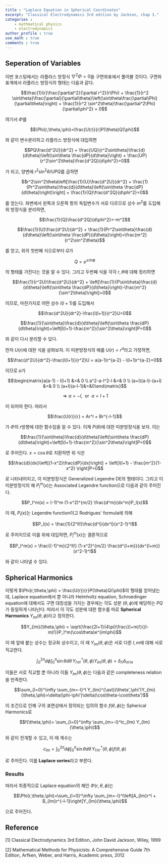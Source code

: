 ```yaml
---
title : "Laplace Equation in Spherical Coordinates"
excerpt: "Classical Electrodynamics 3rd edition by Jackson, chap 3."
categories :
    - mathmatical physics
    - electrodynamics
author_profile : true
use_math : true
comments : true
---
```


## Seperation of Variables

이번 포스팅에서는 라플라스 방정식 $\nabla^2 \Phi=0$을 구면좌표에서 풀어볼 것이다. 구면좌표계에서 라플라스 방정식의 형태는 다음과 같다.

$$\frac{1}{r}\frac{\partial^2}{\partial r^2}(r\Phi) + \frac{1}{r^2 \sin\theta}\frac{\partial}{\partial\theta}\left(\sin\theta\frac{\partial\Phi}{\partial\theta}\right) + \frac{1}{r^2 \sin^2\theta}\frac{\partial^2\Phi}{\partial\phi^2} = 0$$

여기서 $\Phi$를

$$\Phi(r,\theta,\phi)=\frac{U(r)}{r}P(\theta)Q(\phi)$$

와 같이 변수분리하고 라플라스 방정식에 대입하면

$$PQ\frac{d^2U}{dr^2} + \frac{UQ}{r^2\sin\theta}\frac{d}{d\theta}\left(\sin\theta \frac{dP}{d\theta}\right) + \frac{UP}{r^2\sin^2\theta}\frac{d^2Q}{d\phi^2}=0$$

가 되고, 양변에 $r^2\sin^2\theta/UPQ$를 곱하면

$$r^2\sin^2\theta\left[\frac{1}{U}\frac{d^2U}{dr^2} + \frac{1}{Pr^2\sin\theta}\frac{d}{d\theta}\left(\sin\theta \frac{dP}{d\theta}\right)\right] + \frac{1}{Q}\frac{d^2Q}{d\phi^2}=0$$

를 얻는다. 좌변에서 왼쪽과 오른쪽 항의 독립변수가 서로 다르므로 상수 $m^2$를 도입해 위 방정식을 분리하면,

$$\frac{1}{Q}\frac{d^2Q}{d\phi^2}=-m^2$$

$$\frac{1}{U}\frac{d^2U}{dr^2} + \frac{1}{Pr^2\sin\theta}\frac{d}{d\theta}\left(\sin\theta \frac{dP}{d\theta}\right)=\frac{m^2}{r^2\sin^2\theta}$$

를 얻고, 위의 첫번째 식으로부터 $Q$가

$$Q=e^{\pm im\phi}$$

의 형태를 가진다는 것을 알 수 있다. 그리고 두번째 식을 각각 $r,\theta$에 대해 정리하면

$$\frac{1}{r^2U}\frac{d^2U}{dr^2} + \left[\frac{1}{P\sin\theta}\frac{d}{d\theta}\left(\sin\theta \frac{dP}{d\theta}\right)-\frac{m^2}{\sin^2\theta}\right]=0$$

이므로, 마찬가지로 어떤 상수 $l(l+1)$를 도입해서

$$\frac{d^2U}{dr^2}-\frac{l(l+1)}{r^2}U=0$$

$$\frac{1}{\sin\theta}\frac{d}{d\theta}\left(\sin\theta \frac{dP}{d\theta}\right)+\left[l(l+1)-\frac{m^2}{\sin^2\theta}\right]P=0$$

와 같이 다시 분리할 수 있다.

먼저 $U(r)$에 대한 식을 살펴보자. 이 미분방정식의 해를 $U(r)=r^a$라고 가정하면,

$$\frac{d^2U}{dr^2}-\frac{l(l+1)}{r^2}U = a(a-1)r^{a-2} - l(l+1)r^{a-2}=0$$

이므로 $a$가

$$\begin{matrix}a(a-1) - l(l+1) &=& 0 \\ a^2-a-l^2-l &=& 0 \\ (a+l)(a-l)-(a+l) &=& 0 \\ (a+l)(a-l-1)&=&0\end{matrix}$$

$$\Rightarrow a=-l,\enspace\text{or}\enspace a=l+1$$

이 되어야 한다. 따라서

$$\frac{U(r)}{r} = Ar^l + Br^{-l-1}$$

가 $\Phi$의 $r$방향에 대한 함수임을 알 수 있다. 이제 $P(\theta)$에 대한 미분방정식을 보자. 이는

$$\frac{1}{\sin\theta}\frac{d}{d\theta}\left(\sin\theta \frac{dP}{d\theta}\right)+\left[l(l+1)-\frac{m^2}{\sin^2\theta}\right]P=0$$

로 주어진다. $x=\cos\theta$로 치환하면 위 식은

$$\frac{d}{dx}\left[(1-x^2)\frac{dP}{dx}\right] + \left[l(l+1) - \frac{m^2}{1-x^2} \right]P=0$$

로 나타내어지고, 이 미분방정식은 Generalized Legendre DE의 형태이다. 그리고 이 미분방정식의 해 $P_l^m(x)$는 Associated Legendre function으로 다음과 같이 주어진다.

$$P_l^m(x) = (-1)^m (1-x^2)^{m/2} \frac{d^m}{dx^m}P_l(x)$$

이 때, $P_l(x)$는 Legendre function이고 Rodrigues' formula에 의해 

$$P_l(x) = \frac{1}{2^ll!}\frac{d^l}{dx^l}(x^2-1)^l$$

로 주어지므로 이를 위에 대입하면, $P_l^m(x)$는 결론적으로

$$P_l^m(x) = \frac{(-1)^m}{2^ll!} (1-x^2)^{m/2} \frac{d^{l+m}}{dx^{l+m}}(x^2-1)^l$$

와 같이 나타낼 수 있다.

## Spherical Harmonics

이렇게 $\Phi(r,\theta,\phi) = \frac{U(r)}{r}P(\theta)Q(\phi)$의 형태를 얻어냈는데, Laplace equation에서 뿐 아니라 Helmholtz equation, Schroedinger equation에 대해서도 구면 대칭성을 가지는 경우에는 각도 성분 $(\theta,\phi)$에 해당하는 $PQ$가 동일하게 나타난다. 따라서 이 각도 성분에 대한 함수를 따로 **Spherical Harmonics** $Y_{lm}(\theta,\phi)$라고 정의한다.

$$Y_{lm}(\theta,\phi) = \sqrt{\frac{2l+1}{4\pi}\frac{(l+m)!}{(l-m)!}}P_l^m(\cos\theta)e^{im\phi}$$

이 때 앞에 붙는 상수는 정규화 상수이고, 이 때 $Y_{lm}(\theta,\phi)$은 서로 다른 $l,m$에 대해 서로 직교한다.

$$\int_0^{2\pi}d\phi \int_0^\pi \sin\theta d\theta\, Y_{l'm'}^{\ast}(\theta,\phi)Y_{lm}(\theta,\phi) =\delta_{l'l}\delta_{m'm}$$

이들은 서로 직교할 뿐 아니라 이들 $Y_{lm}(\theta,\phi)$는 다음과 같은 completeness relation을 만족한다.

$$\sum_{l=0}^\infty \sum_{m=-l}^l Y_{lm}^{\ast}(\theta',\phi')Y_{lm}(\theta,\phi)=\delta(\phi-\phi')\delta(\cos\theta-\cos\theta')$$

이 조건으로 인해 구의 표면상에서 정의되는 임의의 함수 $f(\theta,\phi)$는 Spherical Harmonics로

$$f(\theta,\phi)= \sum_{l=0}^\infty \sum_{m=-l}^lc_{lm} Y_{lm}(\theta,\phi)$$

와 같이 전개할 수 있고, 이 때 계수는

$$c_{lm} = \int_0^{2\pi}d\phi \int_0^\pi \sin\theta d\theta\, Y_{l'm'}^{\ast}(\theta,\phi)f(\theta,\phi)$$

로 주어진다. 이를 **Laplace series**라고 부른다.

### Results

따라서 최종적으로 Laplace equation의 해인 $\Phi(r,\theta,\phi)$는

$$\Phi(r,\theta,\phi)=\sum_{l=0}^\infty \sum_{m=-l}^l\left[A_{lm}r^l + B_{lm}r^{-l-1}\right]Y_{lm}(\theta,\phi)$$

으로 주어진다.





## Reference

[1] Classical Electrodynamics 3rd Edition, John David Jackson, Wiley, 1999

[2] Mathematical Methods for Physicists: A Comprehensive Guide 7th Edition, Arfken, Weber, and Harris, Academic press, 2012